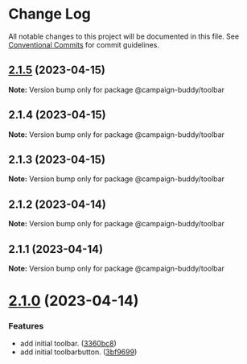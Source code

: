 # Change Log

All notable changes to this project will be documented in this file.
See [Conventional Commits](https://conventionalcommits.org) for commit guidelines.

## [2.1.5](https://github.com/Campaign-Buddy/campaign-buddy-packages/compare/v2.1.4...v2.1.5) (2023-04-15)

**Note:** Version bump only for package @campaign-buddy/toolbar

## 2.1.4 (2023-04-15)

**Note:** Version bump only for package @campaign-buddy/toolbar

## 2.1.3 (2023-04-15)

**Note:** Version bump only for package @campaign-buddy/toolbar

## 2.1.2 (2023-04-14)

**Note:** Version bump only for package @campaign-buddy/toolbar

## 2.1.1 (2023-04-14)

**Note:** Version bump only for package @campaign-buddy/toolbar

# [2.1.0](https://github.com/Campaign-Buddy/campaign-buddy-packages/compare/v0.1.0...v2.1.0) (2023-04-14)

### Features

- add initial toolbar. ([3360bc8](https://github.com/Campaign-Buddy/campaign-buddy-packages/commit/3360bc8d706681dfc77e41fbde4184f294b12bde))
- add initial toolbarbutton. ([3bf9699](https://github.com/Campaign-Buddy/campaign-buddy-packages/commit/3bf96990a94336ebc70c6f159c5d5ec73719956d))
